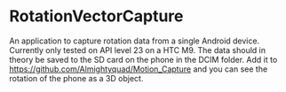 # RotationVectorCapture

An application to capture rotation data from a single Android device. Currently only tested on API level 23 on a HTC M9. The data should in theory be saved to the SD card on the phone in the DCIM folder. Add it to https://github.com/Almightyquad/Motion_Capture and you can see the rotation of the phone as a 3D object.
